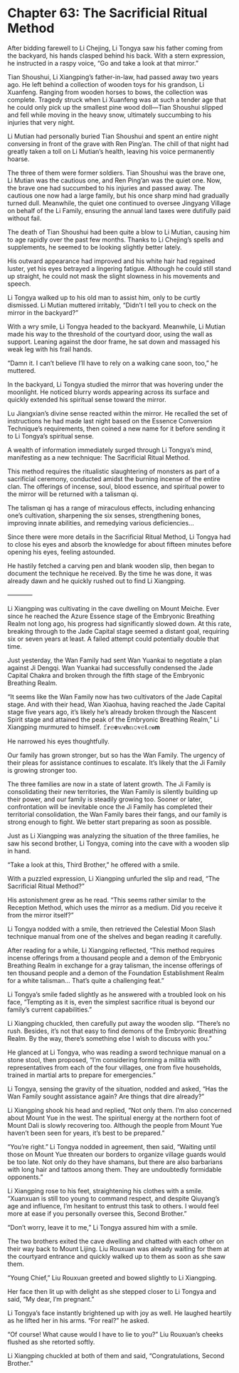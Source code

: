 # Chapter 63: The Sacrificial Ritual Method

After bidding farewell to Li Chejing, Li Tongya saw his father coming from the backyard, his hands clasped behind his back. With a stern expression, he instructed in a raspy voice, “Go and take a look at that mirror.”

Tian Shoushui, Li Xiangping’s father-in-law, had passed away two years ago. He left behind a collection of wooden toys for his grandson, Li Xuanfeng. Ranging from wooden horses to bows, the collection was complete. Tragedy struck when Li Xuanfeng was at such a tender age that he could only pick up the smallest pine wood doll—Tian Shoushui slipped and fell while moving in the heavy snow, ultimately succumbing to his injuries that very night.

Li Mutian had personally buried Tian Shoushui and spent an entire night conversing in front of the grave with Ren Ping’an. The chill of that night had greatly taken a toll on Li Mutian’s health, leaving his voice permanently hoarse.

The three of them were former soldiers. Tian Shoushui was the brave one, Li Mutian was the cautious one, and Ren Ping’an was the quiet one. Now, the brave one had succumbed to his injuries and passed away. The cautious one now had a large family, but his once sharp mind had gradually turned dull. Meanwhile, the quiet one continued to oversee Jingyang Village on behalf of the Li Family, ensuring the annual land taxes were dutifully paid without fail.

The death of Tian Shoushui had been quite a blow to Li Mutian, causing him to age rapidly over the past few months. Thanks to Li Chejing’s spells and supplements, he seemed to be looking slightly better lately.

His outward appearance had improved and his white hair had regained luster, yet his eyes betrayed a lingering fatigue. Although he could still stand up straight, he could not mask the slight slowness in his movements and speech.

Li Tongya walked up to his old man to assist him, only to be curtly dismissed. Li Mutian muttered irritably, “Didn’t I tell you to check on the mirror in the backyard?”

With a wry smile, Li Tongya headed to the backyard. Meanwhile, Li Mutian made his way to the threshold of the courtyard door, using the wall as support. Leaning against the door frame, he sat down and massaged his weak leg with his frail hands.

“Damn it. I can’t believe I’ll have to rely on a walking cane soon, too,” he muttered.

In the backyard, Li Tongya studied the mirror that was hovering under the moonlight. He noticed blurry words appearing across its surface and quickly extended his spiritual sense toward the mirror.

Lu Jiangxian’s divine sense reacted within the mirror. He recalled the set of instructions he had made last night based on the Essence Conversion Technique’s requirements, then coined a new name for it before sending it to Li Tongya’s spiritual sense.

A wealth of information immediately surged through Li Tongya’s mind, manifesting as a new technique: The Sacrificial Ritual Method.

This method requires the ritualistic slaughtering of monsters as part of a sacrificial ceremony, conducted amidst the burning incense of the entire clan. The offerings of incense, soul, blood essence, and spiritual power to the mirror will be returned with a talisman qi.

The talisman qi has a range of miraculous effects, including enhancing one’s cultivation, sharpening the six senses, strengthening bones, improving innate abilities, and remedying various deficiencies...

Since there were more details in the Sacrificial Ritual Method, Li Tongya had to close his eyes and absorb the knowledge for about fifteen minutes before opening his eyes, feeling astounded.

He hastily fetched a carving pen and blank wooden slip, then began to document the technique he received. By the time he was done, it was already dawn and he quickly rushed out to find Li Xiangping.

————

Li Xiangping was cultivating in the cave dwelling on Mount Meiche. Ever since he reached the Azure Essence stage of the Embryonic Breathing Realm not long ago, his progress had significantly slowed down. At this rate, breaking through to the Jade Capital stage seemed a distant goal, requiring six or seven years at least. A failed attempt could potentially double that time.

Just yesterday, the Wan Family had sent Wan Yuankai to negotiate a plan against Ji Dengqi. Wan Yuankai had successfully condensed the Jade Capital Chakra and broken through the fifth stage of the Embryonic Breathing Realm.

“It seems like the Wan Family now has two cultivators of the Jade Capital stage. And with their head, Wan Xiaohua, having reached the Jade Capital stage five years ago, it’s likely he’s already broken through the Nascent Spirit stage and attained the peak of the Embryonic Breathing Realm,” Li Xiangping murmured to himself.
𝚏𝐫𝚎𝗲𝕨𝐞𝐛𝕟𝚘𝐯𝚎𝗹.𝕔𝐨𝗺

He narrowed his eyes thoughtfully.

Our family has grown stronger, but so has the Wan Family. The urgency of their pleas for assistance continues to escalate. It’s likely that the Ji Family is growing stronger too.

The three families are now in a state of latent growth. The Ji Family is consolidating their new territories, the Wan Family is silently building up their power, and our family is steadily growing too. Sooner or later, confrontation will be inevitable once the Ji Family has completed their territorial consolidation, the Wan Family bares their fangs, and our family is strong enough to fight. We better start preparing as soon as possible.

Just as Li Xiangping was analyzing the situation of the three families, he saw his second brother, Li Tongya, coming into the cave with a wooden slip in hand.

“Take a look at this, Third Brother,” he offered with a smile.

With a puzzled expression, Li Xiangping unfurled the slip and read, “The Sacrificial Ritual Method?”

His astonishment grew as he read. “This seems rather similar to the Reception Method, which uses the mirror as a medium. Did you receive it from the mirror itself?”

Li Tongya nodded with a smile, then retrieved the Celestial Moon Slash technique manual from one of the shelves and began reading it carefully.

After reading for a while, Li Xiangping reflected, “This method requires incense offerings from a thousand people and a demon of the Embryonic Breathing Realm in exchange for a gray talisman, the incense offerings of ten thousand people and a demon of the Foundation Establishment Realm for a white talisman... That’s quite a challenging feat.”

Li Tongya’s smile faded slightly as he answered with a troubled look on his face, “Tempting as it is, even the simplest sacrifice ritual is beyond our family’s current capabilities.”

Li Xiangping chuckled, then carefully put away the wooden slip. “There’s no rush. Besides, it’s not that easy to find demons of the Embryonic Breathing Realm. By the way, there’s something else I wish to discuss with you.”

He glanced at Li Tongya, who was reading a sword technique manual on a stone stool, then proposed, “I’m considering forming a militia with representatives from each of the four villages, one from five households, trained in martial arts to prepare for emergencies.”

Li Tongya, sensing the gravity of the situation, nodded and asked, “Has the Wan Family sought assistance again? Are things that dire already?”

Li Xiangping shook his head and replied, “Not only them. I’m also concerned about Mount Yue in the west. The spiritual energy at the northern foot of Mount Dali is slowly recovering too. Although the people from Mount Yue haven’t been seen for years, it’s best to be prepared.”

“You’re right.” Li Tongya nodded in agreement, then said, “Waiting until those on Mount Yue threaten our borders to organize village guards would be too late. Not only do they have shamans, but there are also barbarians with long hair and tattoos among them. They are undoubtedly formidable opponents.”

Li Xiangping rose to his feet, straightening his clothes with a smile. “Xuanxuan is still too young to command respect, and despite Qiuyang’s age and influence, I’m hesitant to entrust this task to others. I would feel more at ease if you personally oversee this, Second Brother.”

“Don’t worry, leave it to me,” Li Tongya assured him with a smile.

The two brothers exited the cave dwelling and chatted with each other on their way back to Mount Lijing. Liu Rouxuan was already waiting for them at the courtyard entrance and quickly walked up to them as soon as she saw them.

“Young Chief,” Liu Rouxuan greeted and bowed slightly to Li Xiangping.

Her face then lit up with delight as she stepped closer to Li Tongya and said, “My dear, I’m pregnant.”

Li Tongya’s face instantly brightened up with joy as well. He laughed heartily as he lifted her in his arms. “For real?” he asked.

“Of course! What cause would I have to lie to you?” Liu Rouxuan’s cheeks flushed as she retorted softly.

Li Xiangping chuckled at both of them and said, “Congratulations, Second Brother.”
